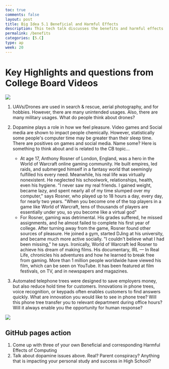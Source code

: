 ```yaml
---
toc: true
comments: false
layout: post
title: Big Idea 5.1 Beneficial and Harmful Effects
description: This tech talk discusses the benefits and harmful effects of computing
permalink: /benefits
categories: [5.C]
type: ap
week: 20
---
```


# Key Highlights and questions from College Board Videos
![]({{site.baseurl}}/images/drones.jpeg)

1. UAVs/Drones are used in search & rescue, aerial photography, and for hobbies.  However, there are many unintended usages. Also, there are many military usages.  What do people think about drones?
1. Dopamine plays a role in how we feel pleasure.  Video games and Social media are shown to impact people chemically.  However, statistically some people's computer time may be greater than their sleep time.   There are positives on games and social media.  Name some?  Here is something to think about and is related to the CB topic...
    * At age 17, Anthony Rosner of London, England, was a hero in the World of Warcraft online gaming community. He built empires, led raids, and submerged himself in a fantasy world that seemingly fulfilled his every need. Meanwhile, his real life was virtually nonexistent. He neglected his schoolwork, relationships, health, even his hygiene.  "I never saw my real friends. I gained weight, became lazy, and spent nearly all of my time slumped over my computer," says Rosner, who played up to 18 hours a day, every day, for nearly two years.  "When you become one of the top players in a game like World of Warcraft, tens of thousands of players are essentially under you, so you become like a virtual god"
    * For Rosner, gaming was detrimental. His grades suffered, he missed assignments, and he almost failed to complete his first year of college. After turning away from the game, Rosner found other sources of pleasure. He joined a gym, started DJing at his university, and became much more active socially. "I couldn't believe what I had been missing," he says.  Ironically, World of Warcraft led Rosner to achieve his dream of making films. His documentary, IRL — In Real Life, chronicles his adventures and how he learned to break free from gaming. More than 1 million people worldwide have viewed his film, which can be seen on YouTube. It has been featured at film festivals, on TV, and in newspapers and magazines.

1. Automated telephone trees were designed to save employers money, but also reduce hold time for customers.  Innovations in phone trees, voice recognition, or keypads often enables customers to find answers quickly.  What are innovation you would like to see in phone tree?  Will this phone tree transfer you to relevant department during office hours?  Will it always enable you the opportunity for human response?

![]({{site.baseurl}}/images/flowchart5_1.png)

## GitHub pages action
1. Come up with three of your own Beneficial and corresponding Harmful Effects of Computing
1. Talk about dopamine issues above.  Real?  Parent conspiracy?  Anything that is impacting your personal study and success in High School?
